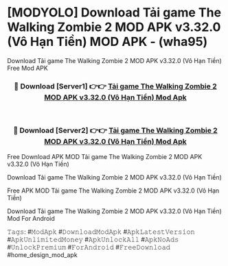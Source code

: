 # [MODYOLO] Download Tải game The Walking Zombie 2 MOD APK v3.32.0 (Vô Hạn Tiền) MOD APK - (wha95)
Download Tải game The Walking Zombie 2 MOD APK v3.32.0 (Vô Hạn Tiền) Free Mod APK

<div align="center">
<h3>🔴 Download [Server1] 👉👉 <a href="https://apk-comot.site?title=Tải_game_The_Walking_Zombie_2_MOD_APK_v3.32.0_(Vô_Hạn_Tiền)">Tải game The Walking Zombie 2 MOD APK v3.32.0 (Vô Hạn Tiền) Mod Apk</a></h3><br>

<h3>🔴 Download [Server2] 👉👉 <a href="https://apk-comot.site?title=Tải_game_The_Walking_Zombie_2_MOD_APK_v3.32.0_(Vô_Hạn_Tiền)">Tải game The Walking Zombie 2 MOD APK v3.32.0 (Vô Hạn Tiền) Mod Apk</a></h3>
</div>


Free Download APK MOD Tải game The Walking Zombie 2 MOD APK v3.32.0 (Vô Hạn Tiền)

Download Tải game The Walking Zombie 2 MOD APK v3.32.0 (Vô Hạn Tiền) 

Free APK MOD Tải game The Walking Zombie 2 MOD APK v3.32.0 (Vô Hạn Tiền) 

Download Tải game The Walking Zombie 2 MOD APK v3.32.0 (Vô Hạn Tiền) Mod For Android

𝚃𝚊𝚐𝚜: #𝙼𝚘𝚍𝙰𝚙𝚔 #𝙳𝚘𝚠𝚗𝚕𝚘𝚊𝚍𝙼𝚘𝚍𝙰𝚙𝚔 #𝙰𝚙𝚔𝙻𝚊𝚝𝚎𝚜𝚝𝚅𝚎𝚛𝚜𝚒𝚘𝚗 #𝙰𝚙𝚔𝚄𝚗𝚕𝚒𝚖𝚒𝚝𝚎𝚍𝙼𝚘𝚗𝚎𝚢 #𝙰𝚙𝚔𝚄𝚗𝚕𝚘𝚌𝚔𝙰𝚕𝚕 #𝙰𝚙𝚔𝙽𝚘𝙰𝚍𝚜 #𝚄𝚗𝚕𝚘𝚌𝚔𝙿𝚛𝚎𝚖𝚒𝚞𝚖 #𝙵𝚘𝚛𝙰𝚗𝚍𝚛𝚘𝚒𝚍 #𝙵𝚛𝚎𝚎𝙳𝚘𝚠𝚗𝚕𝚘𝚊𝚍 #home_design_mod_apk